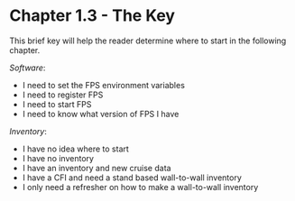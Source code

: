 # Chapter 1.3 - The Key

This brief key will help the reader determine where to start in the following chapter.

*Software*:

- I need to set the FPS environment variables
- I need to register FPS
- I need to start FPS
- I need to know what version of FPS I have

*Inventory*:

- I have no idea where to start
- I have no inventory
- I have an inventory and new cruise data
- I have a CFI and need a stand based wall-to-wall inventory
- I only need a refresher on how to make a wall-to-wall inventory
